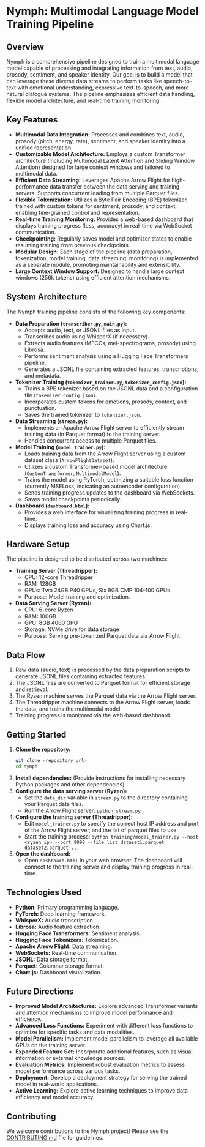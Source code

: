 # Nymph: Multimodal Language Model Training Pipeline

## Overview

Nymph is a comprehensive pipeline designed to train a multimodal language model capable of processing and integrating information from text, audio, prosody, sentiment, and speaker identity. Our goal is to build a model that can leverage these diverse data streams to perform tasks like speech-to-text with emotional understanding, expressive text-to-speech, and more natural dialogue systems. The pipeline emphasizes efficient data handling, flexible model architecture, and real-time training monitoring.

## Key Features

*   **Multimodal Data Integration:** Processes and combines text, audio, prosody (pitch, energy, rate), sentiment, and speaker identity into a unified representation.
*   **Customizable Model Architecture:**  Employs a custom Transformer architecture (including Multimodal Latent Attention and Sliding Window Attention) designed for large context windows and tailored to multimodal data.
*   **Efficient Data Streaming:** Leverages Apache Arrow Flight for high-performance data transfer between the data serving and training servers.  Supports concurrent loading from multiple Parquet files.
*   **Flexible Tokenization:** Utilizes a Byte Pair Encoding (BPE) tokenizer, trained with custom tokens for sentiment, prosody, and context, enabling fine-grained control and representation.
*   **Real-time Training Monitoring:** Provides a web-based dashboard that displays training progress (loss, accuracy) in real-time via WebSocket communication.
*   **Checkpointing:** Regularly saves model and optimizer states to enable resuming training from previous checkpoints.
*   **Modular Design:**  Each stage of the pipeline (data preparation, tokenization, model training, data streaming, monitoring) is implemented as a separate module, promoting maintainability and extensibility.
*   **Large Context Window Support:** Designed to handle large context windows (256k tokens) using efficient attention mechanisms.

## System Architecture

The Nymph training pipeline consists of the following key components:

*   **Data Preparation (`transcriber.py`, `main.py`):**
    *   Accepts audio, text, or JSONL files as input.
    *   Transcribes audio using WhisperX (if necessary).
    *   Extracts audio features (MFCCs, mel-spectrograms, prosody) using Librosa.
    *   Performs sentiment analysis using a Hugging Face Transformers pipeline.
    *   Generates a JSONL file containing extracted features, transcriptions, and metadata.
*   **Tokenizer Training (`tokenizer_trainer.py`, `tokenizer_config.json`):**
    *   Trains a BPE tokenizer based on the JSONL data and a configuration file (`tokenizer_config.json`).
    *   Incorporates custom tokens for emotions, prosody, context, and punctuation.
    *   Saves the trained tokenizer to `tokenizer.json`.
*   **Data Streaming (`stream.py`):**
    *   Implements an Apache Arrow Flight server to efficiently stream training data (in Parquet format) to the training server.
    *   Handles concurrent access to multiple Parquet files.
*   **Model Training (`model_trainer.py`):**
    *   Loads training data from the Arrow Flight server using a custom dataset class (`ArrowFlightDataset`).
    *   Utilizes a custom Transformer-based model architecture (`CustomTransformer`, `MultimodalModel`).
    *   Trains the model using PyTorch, optimizing a suitable loss function (currently MSELoss, indicating an autoencoder configuration).
    *   Sends training progress updates to the dashboard via WebSockets.
    *   Saves model checkpoints periodically.
*   **Dashboard (`dashboard.html`):**
    *   Provides a web interface for visualizing training progress in real-time.
    *   Displays training loss and accuracy using Chart.js.

## Hardware Setup

The pipeline is designed to be distributed across two machines:

*   **Training Server (Threadripper):**
    *   CPU: 12-core Threadripper
    *   RAM: 128GB
    *   GPUs: Two 24GB P40 GPUs, Six 8GB CMP 104-100 GPUs
    *   Purpose: Model training and optimization.
*   **Data Serving Server (Ryzen):**
    *   CPU: 6-core Ryzen
    *   RAM: 100GB
    *   GPU: 8GB 4060 GPU
    *   Storage: NVMe drive for data storage
    *   Purpose: Serving pre-tokenized Parquet data via Arrow Flight.

## Data Flow

1.  Raw data (audio, text) is processed by the data preparation scripts to generate JSONL files containing extracted features.
2.  The JSONL files are converted to Parquet format for efficient storage and retrieval.
3.  The Ryzen machine serves the Parquet data via the Arrow Flight server.
4.  The Threadripper machine connects to the Arrow Flight server, loads the data, and trains the multimodal model.
5.  Training progress is monitored via the web-based dashboard.

## Getting Started

1.  **Clone the repository:**
    ```bash
    git clone <repository_url>
    cd nymph
    ```
2.  **Install dependencies:** (Provide instructions for installing necessary Python packages and other dependencies)
3.  **Configure the data serving server (Ryzen):**
    *   Set the `data_dir` variable in `stream.py` to the directory containing your Parquet data files.
    *   Run the Arrow Flight server: `python stream.py`
4.  **Configure the training server (Threadripper):**
    *   Edit `model_trainer.py` to specify the correct host IP address and port of the Arrow Flight server, and the list of parquet files to use.
    *   Start the training process: `python training/model_trainer.py --host <ryzen_ip> --port 9090 --file_list dataset1.parquet dataset2.parquet ...`
5.  **Open the dashboard:**
    *   Open `dashboard.html` in your web browser.  The dashboard will connect to the training server and display training progress in real-time.

## Technologies Used

*   **Python:**  Primary programming language.
*   **PyTorch:** Deep learning framework.
*   **WhisperX:**  Audio transcription.
*   **Librosa:** Audio feature extraction.
*   **Hugging Face Transformers:** Sentiment analysis.
*   **Hugging Face Tokenizers:** Tokenization.
*   **Apache Arrow Flight:** Data streaming.
*   **WebSockets:** Real-time communication.
*   **JSONL:** Data storage format.
*   **Parquet:** Columnar storage format.
*   **Chart.js:**  Dashboard visualization.

## Future Directions

*   **Improved Model Architectures:** Explore advanced Transformer variants and attention mechanisms to improve model performance and efficiency.
*   **Advanced Loss Functions:**  Experiment with different loss functions to optimize for specific tasks and data modalities.
*   **Model Parallelism:** Implement model parallelism to leverage all available GPUs on the training server.
*   **Expanded Feature Set:** Incorporate additional features, such as visual information or external knowledge sources.
*   **Evaluation Metrics:** Implement robust evaluation metrics to assess model performance across various tasks.
*   **Deployment:** Develop a deployment strategy for serving the trained model in real-world applications.
*   **Active Learning:** Explore active learning techniques to improve data efficiency and model accuracy.

## Contributing

We welcome contributions to the Nymph project!  Please see the [CONTRIBUTING.md](CONTRIBUTING.md) file for guidelines.
